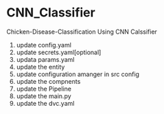# CNN_Classifier
Chicken-Disease-Classification Using CNN Calssifier


1. update config.yaml
2. update secrets.yaml[optional]
3. updata params.yaml
4. update the entity 
5. update configuration amanger in src config
6. update the compnents
7. update the Pipeline
8. update the main.py
9. update the dvc.yaml

